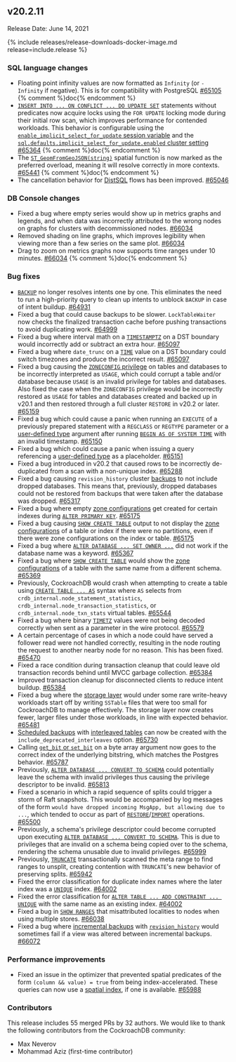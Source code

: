 ## v20.2.11

Release Date: June 14, 2021

{% include releases/release-downloads-docker-image.md release=include.release %}

<h3 id="v20-2-11-sql-language-changes">SQL language changes</h3>

- Floating point infinity values are now formatted as `Infinity` (or `-Infinity` if negative). This is for compatibility with PostgreSQL [#65105][#65105] {% comment %}doc{% endcomment %}
- [`INSERT INTO ... ON CONFLICT ... DO UPDATE SET`](../v20.2/insert.html#on-conflict-clause) statements without predicates now acquire locks using the `FOR UPDATE` locking mode during their initial row scan, which improves performance for contended workloads. This behavior is configurable using the [`enable_implicit_select_for_update` session variable](../v20.2/set-vars.html) and the [`sql.defaults.implicit_select_for_update.enabled` cluster setting](../v20.2/cluster-settings.html) [#65364][#65364] {% comment %}doc{% endcomment %}
- The [`ST_GeomFromGeoJSON(string)`](../v20.2/functions-and-operators.html#spatial-functions) spatial function is now marked as the preferred overload, meaning it will resolve correctly in more contexts. [#65441][#65441] {% comment %}doc{% endcomment %}
- The cancellation behavior for [DistSQL](../v20.2/architecture/sql-layer.html) flows has been improved. [#65046][#65046]

<h3 id="v20-2-11-db-console-changes">DB Console changes</h3>

- Fixed a bug where empty series would show up in metrics graphs and legends, and when data was incorrectly attributed to the wrong nodes on graphs for clusters with decommissioned nodes. [#66034][#66034]
- Removed shading on line graphs, which improves legibility when viewing more than a few series on the same plot. [#66034][#66034]
- Drag to zoom on metrics graphs now supports time ranges under 10 minutes. [#66034][#66034] {% comment %}doc{% endcomment %}

<h3 id="v20-2-11-bug-fixes">Bug fixes</h3>

- [`BACKUP`](../v20.2/backup.html) no longer resolves intents one by one. This eliminates the need to run a high-priority query to clean up intents to unblock `BACKUP` in case of intent buildup. [#64931][#64931]
- Fixed a bug that could cause backups to be slower. `LockTableWaiter` now checks the finalized transaction cache before pushing transactions to avoid duplicating work. [#64999][#64999]
- Fixed a bug where interval math on a [`TIMESTAMPTZ`](../v20.2/timestamp.html) on a DST boundary would incorrectly add or subtract an extra hour. [#65097][#65097]
- Fixed a bug where `date_trunc` on a [`TIME`](../v20.2/time.html) value on a DST boundary could switch timezones and produce the incorrect result. [#65097][#65097]
- Fixed a bug causing the [`ZONECONFIG` privilege](../v20.2/authorization.html#privileges) on tables and databases to be incorrectly interpreted as `USAGE`, which could corrupt a table and/or database because `USAGE` is an invalid privilege for tables and databases. Also fixed the case when the `ZONECONFIG` privilege would be incorrectly restored as `USAGE` for tables and databases created and backed up in v20.1 and then restored through a full cluster `RESTORE` in v20.2 or later. [#65159][#65159]
- Fixed a bug which could cause a panic when running an `EXECUTE` of a previously prepared statement with a `REGCLASS` or `REGTYPE` parameter or a [user-defined type](../v20.2/enum.html) argument after running [`BEGIN AS OF SYSTEM TIME`](../v20.2/as-of-system-time.html) with an invalid timestamp. [#65150][#65151]
- Fixed a bug which could cause a panic when issuing a query referencing a [user-defined type](../v20.2/enum.html) as a placeholder. [#65151][#65151]
- Fixed a bug introduced in v20.2 that caused rows to be incorrectly de-duplicated from a scan with a non-unique index. [#65288][#65288]
- Fixed a bug causing `revision_history` cluster [backups](../v20.2/backup.html) to not include dropped databases. This means that, previously, dropped databases could not be restored from backups that were taken after the database was dropped. [#65317][#65317]
- Fixed a bug where empty [zone configurations](../v20.2/configure-zone.html) get created for certain indexes during [`ALTER PRIMARY KEY`](../v20.2/alter-primary-key.html). [#65175][#65175]
- Fixed a bug causing [`SHOW CREATE TABLE`](../v20.2/show-create.html) output to not display the [zone configurations](../v20.2/configure-zone.html) of a table or index if there were no partitions, even if there were zone configurations on the index or table. [#65175][#65175]
- Fixed a bug where [`ALTER DATABASE ... SET OWNER ...`](../v20.2/alter-database.html) did not work if the database name was a keyword. [#65367][#65367]
- Fixed a bug where [`SHOW CREATE TABLE`](../v20.2/show-create.html) would show the [zone configurations](../v20.2/configure-zone.html) of a table with the same name from a different schema. [#65369][#65369]
- Previously, CockroachDB would crash when attempting to create a table using [`CREATE TABLE ... AS`](../v20.2/create-table-as.html) syntax where `AS` selects from `crdb_internal.node_statement_statistics`, `crdb_internal.node_transaction_statistics`, or `crdb_internal.node_txn_stats` virtual tables. [#65544][#65544]
- Fixed a bug where binary [`TIMETZ`](../v20.2/time.html) values were not being decoded correctly when sent as a parameter in the wire protocol. [#65579][#65579]
- A certain percentage of cases in which a node could have served a follower read were not handled correctly, resulting in the node routing the request to another nearby node for no reason. This has been fixed. [#65470][#65470]
- Fixed a race condition during transaction cleanup that could leave old transaction records behind until MVCC garbage collection. [#65384][#65384]
- Improved transaction cleanup for disconnected clients to reduce intent buildup. [#65384][#65384]
- Fixed a bug where the [storage layer](../v20.2/architecture/storage-layer.html) would under some rare write-heavy workloads start off by writing `SSTable` files that were too small for CockroachDB to manage effectively. The storage layer now creates fewer, larger files under those workloads, in line with expected behavior. [#65481][#65481]
- [Scheduled backups](../v20.2/manage-a-backup-schedule.html) with [interleaved tables](../v20.2/interleave-in-parent.html) can now be created with the `include_deprecated_interleaves` option. [#65730][#65730]
- Calling [`get_bit` or `set_bit`](../v20.2/functions-and-operators.html#string-and-byte-functions) on a byte array argument now goes to the correct index of the underlying bitstring, which matches the Postgres behavior. [#65787][#65787]
- Previously, [`ALTER DATABASE ... CONVERT TO SCHEMA`](../v20.2/alter-database.html) could potentially leave the schema with invalid privileges thus causing the privilege descriptor to be invalid. [#65813][#65813]
- Fixed a scenario in which a rapid sequence of splits could trigger a storm of Raft snapshots. This would be accompanied by log messages of the form `would have dropped incoming MsgApp, but allowing due to ...`, which tended to occur as part of [`RESTORE`](../v20.2/restore.html)/[`IMPORT`](../v20.2/import.html) operations. [#65500][#65500]
- Previously, a schema's privilege descriptor could become corrupted upon executing [`ALTER DATABASE ... CONVERT TO SCHEMA`](../v20.2/alter-database.html). This is due to privileges that are invalid on a schema being copied over to the schema, rendering the schema unusable due to invalid privileges. [#65999][#65999]
- Previously, [`TRUNCATE`](../v20.2/truncate.html) transactionally scanned the meta range to find ranges to unsplit, creating contention with `TRUNCATE`'s new behavior of preserving splits. [#65942][#65942]
- Fixed the error classification for duplicate index names where the later index was a [`UNIQUE`](../v20.2/unique.html) index. [#64002][#64002]
- Fixed the error classification for [`ALTER TABLE ... ADD CONSTRAINT ... UNIQUE`](../v20.2/alter-table.html) with the same name as an existing index. [#64002][#64002]
- Fixed a bug in [`SHOW RANGES`](../v20.2/show-ranges.html) that misattributed localities to nodes when using multiple stores. [#66038][#66038]
- Fixed a bug where [incremental backups](../v20.2/take-full-and-incremental-backups.html) with [`revision_history`](../v20.2/backup.html#options) would sometimes fail if a view was altered between incremental backups. [#66072][#66072]

<h3 id="v20-2-11-performance-improvements">Performance improvements</h3>

- Fixed an issue in the optimizer that prevented spatial predicates of the form `(column && value) = true` from being index-accelerated. These queries can now use a [spatial index](../v20.2/spatial-indexes.html), if one is available. [#65988][#65988]

<div class="release-note-contributors" markdown="1">

<h3 id="v20-2-11-contributors">Contributors</h3>

This release includes 55 merged PRs by 32 authors.
We would like to thank the following contributors from the CockroachDB community:

- Max Neverov
- Mohammad Aziz (first-time contributor)

</div>

[#64002]: https://github.com/cockroachdb/cockroach/pull/64002
[#64931]: https://github.com/cockroachdb/cockroach/pull/64931
[#64999]: https://github.com/cockroachdb/cockroach/pull/64999
[#65046]: https://github.com/cockroachdb/cockroach/pull/65046
[#65097]: https://github.com/cockroachdb/cockroach/pull/65097
[#65105]: https://github.com/cockroachdb/cockroach/pull/65105
[#65151]: https://github.com/cockroachdb/cockroach/pull/65151
[#65159]: https://github.com/cockroachdb/cockroach/pull/65159
[#65175]: https://github.com/cockroachdb/cockroach/pull/65175
[#65288]: https://github.com/cockroachdb/cockroach/pull/65288
[#65317]: https://github.com/cockroachdb/cockroach/pull/65317
[#65364]: https://github.com/cockroachdb/cockroach/pull/65364
[#65367]: https://github.com/cockroachdb/cockroach/pull/65367
[#65369]: https://github.com/cockroachdb/cockroach/pull/65369
[#65384]: https://github.com/cockroachdb/cockroach/pull/65384
[#65441]: https://github.com/cockroachdb/cockroach/pull/65441
[#65470]: https://github.com/cockroachdb/cockroach/pull/65470
[#65481]: https://github.com/cockroachdb/cockroach/pull/65481
[#65500]: https://github.com/cockroachdb/cockroach/pull/65500
[#65544]: https://github.com/cockroachdb/cockroach/pull/65544
[#65579]: https://github.com/cockroachdb/cockroach/pull/65579
[#65730]: https://github.com/cockroachdb/cockroach/pull/65730
[#65787]: https://github.com/cockroachdb/cockroach/pull/65787
[#65813]: https://github.com/cockroachdb/cockroach/pull/65813
[#65942]: https://github.com/cockroachdb/cockroach/pull/65942
[#65988]: https://github.com/cockroachdb/cockroach/pull/65988
[#65999]: https://github.com/cockroachdb/cockroach/pull/65999
[#66021]: https://github.com/cockroachdb/cockroach/pull/66021
[#66034]: https://github.com/cockroachdb/cockroach/pull/66034
[#66038]: https://github.com/cockroachdb/cockroach/pull/66038
[#66072]: https://github.com/cockroachdb/cockroach/pull/66072
